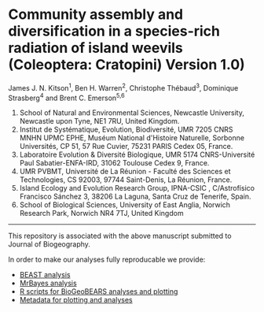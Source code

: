 # Community assembly and diversification in a species-rich radiation of island weevils (Coleoptera: Cratopini) Version 1.0)

James J. N. Kitson<sup>1</sup>, Ben H. Warren<sup>2</sup>, Christophe Thébaud<sup>3</sup>, Dominique Strasberg<sup>4</sup> and Brent C. Emerson<sup>5,6</sup> 
1. School of Natural and Environmental Sciences, Newcastle University, Newcastle upon Tyne, NE1 7RU, United Kingdom.
2. Institut de Systématique, Evolution, Biodiversité, UMR 7205 CNRS MNHN UPMC EPHE, Muséum National d'Histoire Naturelle, Sorbonne Universités, CP 51, 57 Rue Cuvier, 75231 PARIS Cedex 05, France.
3. Laboratoire Evolution & Diversité Biologique, UMR 5174 CNRS-Université Paul Sabatier-ENFA-IRD, 31062 Toulouse Cedex 9, France.
4. UMR PVBMT, Université de La Réunion - Faculté des Sciences et Technologies, CS 92003, 97744 Saint-Denis, La Réunion, France. 
5. Island Ecology and Evolution Research Group, IPNA-CSIC , C/Astrofísico Francisco Sánchez 3, 38206 La Laguna, Santa Cruz de Tenerife, Spain.
6. School of Biological Sciences, University of East Anglia, Norwich Research Park, Norwich NR4 7TJ, United Kingdom
***

This repository is associated with the above manuscript submitted to Journal of Biogeography. 

In order to make our analyses fully reproducable we provide:
- [BEAST analysis](https://github.com/James-Kitson/Biogeography/tree/ce0e070ae681183fea5dd5bf3bac8d463e1962c7/BEAST)
- [MrBayes analysis](https://github.com/James-Kitson/Biogeography/tree/master/MrBayes)
- [R scripts for BioGeoBEARS analyses and plotting](https://github.com/James-Kitson/Biogeography/tree/master/R_scripts)
- [Metadata for plotting and analyses](https://github.com/James-Kitson/Biogeography/tree/master/Metadata)

